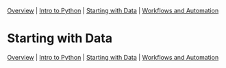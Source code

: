 [Overview](./10_overview.md) |
[Intro to Python](./11_python.md) |
[Starting with Data](./12_data.md) |
[Workflows and Automation](./13_workflows.md)

# Starting with Data

[Overview](./10_overview.md) |
[Intro to Python](./11_python.md) |
[Starting with Data](./12_data.md) |
[Workflows and Automation](./13_workflows.md)
